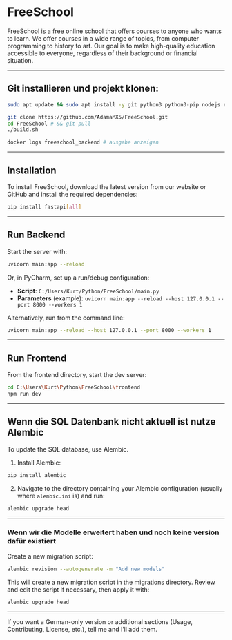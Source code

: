 # FreeSchool

FreeSchool is a free online school that offers courses to anyone who wants to learn.
We offer courses in a wide range of topics, from computer programming to history to art.
Our goal is to make high-quality education accessible to everyone, regardless of their background or financial situation.

---

## Git installieren und projekt klonen:

```bash
sudo apt update && sudo apt install -y git python3 python3-pip nodejs npm nginx docker.io docker-compose curl

git clone https://github.com/AdamaMX5/FreeSchool.git
cd FreeSchool # && git pull
./build.sh

docker logs freeschool_backend # ausgabe anzeigen

```

---

## Installation

To install FreeSchool, download the latest version from our website or GitHub and install the required dependencies:

```bash
pip install fastapi[all]
```

---

## Run Backend

Start the server with:

```bash
uvicorn main:app --reload
```

Or, in PyCharm, set up a run/debug configuration:

- **Script**: `C:/Users/Kurt/Python/FreeSchool/main.py`  
- **Parameters** (example): `uvicorn main:app --reload --host 127.0.0.1 --port 8000 --workers 1`

Alternatively, run from the command line:

```bash
uvicorn main:app --reload --host 127.0.0.1 --port 8000 --workers 1
```

---

## Run Frontend

From the frontend directory, start the dev server:

```bash
cd C:\Users\Kurt\Python\FreeSchool\frontend
npm run dev
```

---

## Wenn die SQL Datenbank nicht aktuell ist nutze Alembic

To update the SQL database, use Alembic.

1. Install Alembic:

```bash
pip install alembic
```

2. Navigate to the directory containing your Alembic configuration (usually where `alembic.ini` is) and run:

```bash
alembic upgrade head
```

---

### Wenn wir die Modelle erweitert haben und noch keine version dafür existiert

Create a new migration script:

```bash
alembic revision --autogenerate -m "Add new models"
```

This will create a new migration script in the migrations directory. Review and edit the script if necessary, then apply it with:

```bash
alembic upgrade head
```

---

If you want a German-only version or additional sections (Usage, Contributing, License, etc.), tell me and I’ll add them.
